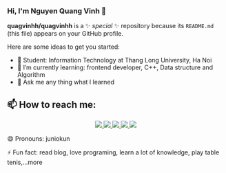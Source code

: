 ### Hi, I'm Nguyen Quang Vinh 👋

**quagvinhh/quagvinhh** is a ✨ _special_ ✨ repository because its `README.md` (this file) appears on your GitHub profile.

Here are some ideas to get you started:

- 🔭 Student: Information Technology at Thang Long University, Ha Noi
- 🌱 I’m currently learning: frontend developer, C++, Data structure and Algorithm
- 💬 Ask me any thing what I learned
## 📫 How to reach me:
  <p align="center">
  <a href="https://www.linkedin.com/in/vinhnguyen2000/" target="Linkedin">
    <img src="https://img.icons8.com/fluent/48/000000/linkedin.png"/>
  </a>
  <a href="https://www.facebook.com/vinhnguyen1204" alt="Facebook">
    <img src="https://img.icons8.com/fluent/48/000000/facebook-new.png" target="_blank" />
  </a> 
  <a href="https://github.com/quagvinhh" alt="Github">
    <img src="https://img.icons8.com/fluent/48/000000/github.png"/>
  </a> 
  <a href = "https://www.instagram.com/nq_vinh_1204/" alt = "Instagram">
    <img src="https://img.icons8.com/color/48/000000/instagram-new--v1.png"/>
  </a>
  <a href = "https://twitter.com/nqvinh2000" alt = "Twitter">
    <img src="https://img.icons8.com/color/48/000000/twitter--v1.png"/>
  </a>
  
</p>
😄 Pronouns: juniokun


⚡ Fun fact: read blog, love programing, learn a lot of knowledge, play table tenis,...more
